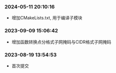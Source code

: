 ### 2024-05-11 20:10:16

- 增加CMakeLists.txt, 用于编译子模块

### 2023-09-09 15:06:42

- 增加函数转换点分格式子网掩码与CIDR格式子网掩码

### 2023-08-19 13:54:53

- 首次提交
